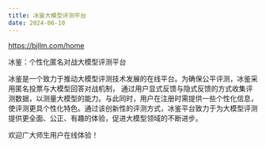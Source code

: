 ```yaml
---
title: 冰鉴大模型评测平台
date: 2024-06-10
---
```


https://bjllm.com/home

冰鉴：个性化匿名对战大模型评测平台

<!--more-->

冰鉴是一个致力于推动大模型评测技术发展的在线平台。为确保公平评测，冰鉴采用匿名投票与大模型回答对战机制， 通过用户显式反馈与隐式反馈的方式收集评测数据，以测量大模型的能力。与此同时，用户在注册时需提供一些个性化信息，使评测更具个性化特色。通过该创新性的评测方式，冰鉴平台致力于为大模型评测提供更全面、公正、有趣的体验，促进大模型领域的不断进步。

欢迎广大师生用户在线体验！
